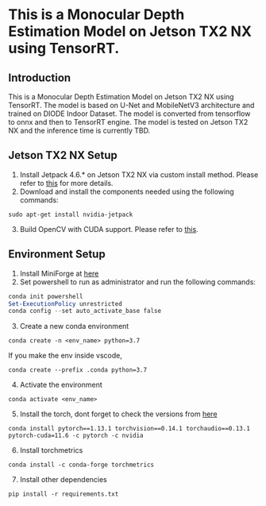 # This is a Monocular Depth Estimation Model on Jetson TX2 NX using TensorRT.

## Introduction
This is a Monocular Depth Estimation Model on Jetson TX2 NX using TensorRT. The model is based on U-Net and MobileNetV3 architecture and trained on DIODE Indoor Dataset. The model is converted from tensorflow to onnx and then to TensorRT engine. The model is tested on Jetson TX2 NX and the inference time is currently TBD.

## Jetson TX2 NX Setup
1. Install Jetpack 4.6.* on Jetson TX2 NX via custom install method. Please refer to [this](https://docs.nvidia.com/sdk-manager/install-with-sdkm-jetson/index.html) for more details.
2. Download and install the components needed using the following commands:
```
sudo apt-get install nvidia-jetpack
```
3. Build OpenCV with CUDA support. Please refer to [this](https://github.com/JetsonHacksNano/buildOpenCV).

## Environment Setup
1. Install MiniForge at [here](https://github.com/conda-forge/miniforge/releases)
2. Set powershell to run as administrator and run the following commands:
```powershell
conda init powershell
Set-ExecutionPolicy unrestricted
conda config --set auto_activate_base false
```
3. Create a new conda environment
```conda
conda create -n <env_name> python=3.7
```
If you make the env inside vscode,
```conda
conda create --prefix .conda python=3.7
```
4. Activate the environment
```conda
conda activate <env_name>
```
5. Install the torch, dont forget to check the versions from [here](https://pytorch.org/get-started/previous-versions/)
```conda
conda install pytorch==1.13.1 torchvision==0.14.1 torchaudio==0.13.1 pytorch-cuda=11.6 -c pytorch -c nvidia
```
6. Install torchmetrics
```conda
conda install -c conda-forge torchmetrics
```
7. Install other dependencies
```pip
pip install -r requirements.txt
```